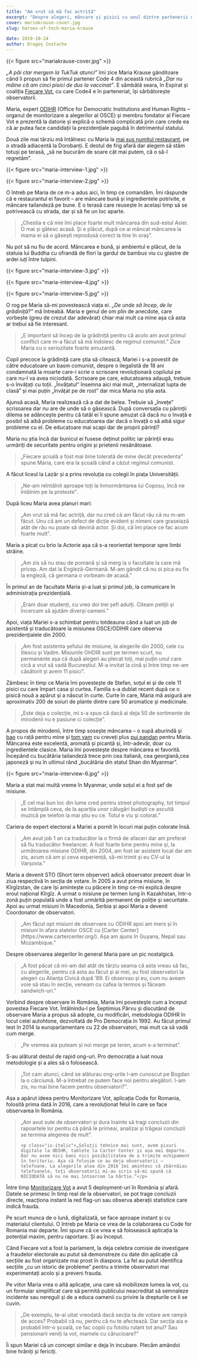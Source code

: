 ```yaml
---
title: "Am vrut să mă fac actriță"
excerpt: "Despre alegeri, mâncare și pisici cu unul dintre partenerii de suflet ai Code for Romania."
cover: mariakrause-cover.jpg
slug: heroes-of-tech-maria-krause

date: 2019-10-24
author: Dragoș Costache
---
```


{{< figure src="mariakrause-cover.jpg" >}}

_„A păi clar mergem la TukTuk atunci”_ îmi zice Maria Krause gânditoare când îi propun să fie primul partener Code 4 din această rubrică _„Dar nu mâine că am cinci pisici de dus la vaccinat”_. E sâmbătă seara, în Expirat și coaliția [Fiecare Vot](https://fiecarevot.ro/), cu care Code4 e în parteneriat, își sărbătorește observatorii.

Maria, expert [ODIHR](https://www.osce.org/odihr) (Office for Democratic Institutions and Human Rights – organul de monitorizare a alegerilor al OSCE) și membru fondator al Fiecare Vot e prezentă la datorie și explică o schemă complicată prin care crede ea că ar putea face candidații la prezidențiale pagubă în detrimentul statului.

Două zile mai târziu mă întâlnesc cu Maria la [mai sus numitul restaurant](https://www.restocracy.ro/tuk-tuk-restaurant/), pe o stradă adiacentă la Dorobanți. E destul de frig afară dar alegem să stăm totuși pe terasă, „să ne bucurăm de soare cât mai putem, că o să-l regretăm”.

{{< figure src="maria-interview-1.jpg" >}}

{{< figure src="maria-interview-2.jpg" >}}

O întreb pe Maria de ce m-a adus aici, în timp ce comandăm. Îmi răspunde că e restaurantul ei favorit – are mâncare bună și ingredientele potrivite, e mâncare tailandeză pe bune. E o terasă care reusește în același timp să se potrivească cu strada, dar și să fie un loc aparte.

<blockquote>
	<p class="is-italic">„Chestia e că mie îmi place foarte mult mâncarea din sud-estul Asiei. O mai și gătesc acasă. Și e plăcut, după ce ai mâncat mâncarea la mama ei să o găsești reprodusă corect la tine în oraș”.</p>
</blockquote>

Nu pot să nu fiu de acord. Mâncarea e bună, și ambientul e plăcut, de la statuia lui Buddha cu ofrandă de flori la gardul de bambus viu cu glastre de ardei iuți între tulpini.

{{< figure src="maria-interview-3.jpg" >}}

{{< figure src="maria-interview-4.jpg" >}}

{{< figure src="maria-interview-5.jpg" >}}

O rog pe Maria să-mi povestească viața ei. _„De unde să încep, de la grădiniță?”_ mă întreabă. Maria e genul de om plin de anecdote, care vorbește (greu de crezut dar adevărat) chiar mai mult ca mine așa că asta ar trebui să fie interesant.

<blockquote>
	<p class="is-italic">„E important să încep de la grădiniță pentru că acolo am avut primul conflict care m-a făcut să mă îndoiesc de regimul comunist.” Zice Maria cu o seriozitate foarte amuzantă.</p>
</blockquote>

Copil precoce la grădiniță care știa să citească, Mariei i s-a povestit de către educatoare un basm comunist, despre o ilegalistă de 18 ani condamnată la moarte care-i scrie o scrisoare revoluționară copilului pe care nu-l va avea niciodată. Scrisoare pe care, educatoarea adaugă, trebuie s-o învățați cu toții. „Învățatul” însemna aici mai mult, „internalizat lupta de clasă” și mai puțin „învățat pe de rost” dar mica Maria nu știa asta.

Ajunsă acasă, Maria realizează că a dat de belea. Trebuie să „învețe” scrisoarea dar nu are de unde să o găsească. După conversația cu părinții dilema se adâncește pentru că tatăl ei îi spune amuzat că dacă nu o învață e posibil să aibă probleme cu educatoarea dar dacă o învață o să aibă sigur probleme cu el. De educatoare mai scapi dar de proprii părinți?

Maria nu știa încă dar bunicul ei fusese deținut politic iar părinții erau urmăriți de securitate pentru origini și prietenii nesănătoase.

<blockquote>
	<p class="is-italic">„Fiecare școală a fost mai bine tolerată de mine decât precedenta” spune Maria, care era la școală când a căzut regimul comunist.</p>
</blockquote>

A făcut liceul la Lazăr și a prins revoluția cu colegii în piața Universității.

<blockquote>
	<p class="is-italic">„Ne-am reîntâlnit aproape toți la înmormântarea lui Coposu, încă ne întâlnim pe la proteste”.</p>
</blockquote>

După liceu Maria avea planuri mari:

<blockquote>
	<p class="is-italic">„Am vrut să mă fac actriță, dar nu cred că am făcut rău că nu m-am făcut. Unu că am un defect de dicție evident și nimeni care graseiază atât de rău nu poate să devină actor. Și doi, că îmi place ce fac acum foarte mult”.</p>
</blockquote>

Maria a picat cu brio la Actorie așa că s-a reorientat temporar spre limbi străine.

<blockquote>
	<p class="is-italic">„Am zis să nu stau de pomană și să merg la o facultate la care mă pricep. Am dat la Engleză-Germană. M-am gândit că nu oi pica eu fix la engleză, că germana o vorbeam de acasă.”</p>
</blockquote>

În primul an de facultate Maria și-a luat și primul job, la comunicare în administrația prezidențială.

<blockquote>
	<p class="is-italic">„Eram doar studenți, cu vreo doi trei șefi adulți. Citeam petiții și încercam să ajutăm diverși oameni.”</p>
</blockquote>

Apoi, viața Mariei s-a schimbat pentru totdeauna când a luat un job de asistentă și traducătoare la misiunea OSCE/ODIHR care observa prezidențialele din 2000.

<blockquote>
	<p class="is-italic">„Am fost asistenta șefului de misiune, la alegerile din 2000, cele cu Iliescu și Vadim. Misiunile OHDIR sunt pe termen scurt, nu permanente așa că după alegeri au plecat toți, mai puțin unul care cică a vrut să vadă Bucureștiul. M-a invitat la cină și între timp ne-am căsătorit și avem 11 pisici”.</p>
</blockquote>

Zâmbesc în timp ce Maria îmi povestește de Stefan, soțul ei și de cele 11 pisici cu care împart casa și curtea. Familia s-a dublat recent după ce o pisică nouă a apărut și a născut în curte. Curte în care, Maria mă asigură are aproximativ 200 de soiuri de plante dintre care 50 aromatice și medicinale.

<blockquote>
	<p class="is-italic">„Este deja o colecție, mi s-a spus că dacă ai deja 50 de sortimente de mirodenii nu e pasiune ci colecție”.</p>
</blockquote>

A propos de mirodenii, între timp sosește mâncarea – o supă aburindă și [bao](https://schoolofwok.co.uk/tips-and-recipes/what-is-bao) cu rață pentru mine și [tom yam](https://en.wikipedia.org/wiki/Tom_yum) cu creveți plus [pui pandan](https://rasamalaysia.com/pandan-screwpine-leave-chicken/) pentru Maria. Mâncarea este excelentă, aromată și picantă și, într-adevăr, doar cu ingredientele clasice. Maria îmi povestește despre mâncarea ei favorită. Începând cu bucătăria tailandeză trece prin cea italiană, cea georgiană,cea japoneză și nu în ultimul rând „bucătăria din statul Shan din Myanmar”.

{{< figure src="maria-interview-6.jpg" >}}

Maria a stat mai multă vreme în Myanmar, unde soțul ei a fost șef de misiune.

<blockquote>
	<p class="is-italic">„E cel mai bun loc din lume cred pentru street photography, tot timpul se întâmplă ceva, de la apariția unor călugări budiști ce ascultă muzică pe telefon la mai știu eu ce. Totul e viu și colorat.”</p>
</blockquote>

Cariera de expert electoral a Mariei a pornit în locuri mai puțin colorate însă.

<blockquote>
	<p class="is-italic">„Am avut job 1 an ca traducător la o firmă de afaceri dar am preferat să fiu traducător freelancer. A fost foarte bine pentru mine și, la următoarea misiune ODIHR, din 2004, am fost iar asistent local dar am zis, acum că am și ceva experiență, să-mi trimit și eu CV-ul la Varșovia.”</p>
</blockquote>

Maria a devenit STO (Short term observer) adică observator prezent doar în ziua respectivă în secția de votare. În 2005 a avut prima misiune, în Kîrgîzstan, de care își amintește cu plăcere în timp ce-mi explică despre eroul național Kîrgîz. A urmat o misiune pe termen lung în Kazakhstan, într-o zonă puțin populată unde a fost urmărită permanent de poliție și securitate. Apoi au urmat misiuni în Macedonia, Serbia și apoi Maria a devenit Coordonator de observatori.

<blockquote>
	<p class="is-italic">„Am făcut opt misiuni de observare cu ODIHR apoi am mers și în misiuni în afara statelor OSCE cu [Carter Center](https://www.cartercenter.org/). Așa am ajuns în Guyana, Nepal sau Mozambique.”</p>
</blockquote>

Despre observarea alegerilor în general Maria pare un pic nostalgică.

<blockquote>
	<p class="is-italic">„A fost păcat că mi-am dat atât de târziu seama că asta vreau să fac, cu alegerile, pentru că asta au făcut și ai mei, au fost observatori la alegeri cu Alianța Civică după ‘89. Ei observau și eu, cum nu aveam voie să stau în secție, veneam cu cafea la termos și făceam sandwich-uri.”</p>
</blockquote>

Vorbind despre observare în România, Maria îmi povestește cum a început povestea Fiecare Vot. Întâlnindu-l pe Septimius Pârvu și discutând de observare Maria a propus să adopte, cu modificări, metodologia ODIHR în locul celei autohtone, dezvoltată de Pro Democrația în 1992. Au făcut primul test în 2014 la europarlamentare cu 22 de observatori, mai mult ca să vadă cum merge.

<blockquote>
	<p class="is-italic">„Pe vremea aia puteam și noi merge pe teren, acum s-a terminat”.</p>
</blockquote>

S-au alăturat destul de rapid ong-uri. Pro democrația a luat noua metodologie și a ales să o folosească.

<blockquote>
	<p class="is-italic">„Tot cam atunci, când se alăturau ong-urile l-am cunoscut pe Bogdan la o cârciumă. M-a întrebat ce putem face noi pentru alegători. I-am zis, nu mai bine facem pentru observatori?”.</p>
</blockquote>

Așa a apărut ideea pentru Monitorizare Vot, aplicația Code for Romania, folosită prima dată în 2016, care a revoluționat felul în care se face observarea în România.

<blockquote>
	<p class="is-italic">„Am avut sute de observatori și dura înainte să tragi concluzii din rapoartele lor pentru că până le primeai, analizai și trăgeai concluzii se termina alegerea de mult”.</p>

	<p class="is-italic">„Soluții tehnice mai sunt, avem pixuri digitale la ODIHR, tablete la Carter Center și așa mai departe. Dar nu avem nici bani nici posibilitatea de a trimite echipament în teritoriu. Așa că folosim ce au deja observatorii – telefoane. La alegerile alea din 2016 îmi amintesc că zbârnâiau telefoanele, toți observatorii mi-au scris să-mi spună că NICIODATĂ să nu ne mai întoarcem la hârtie.”</p>
</blockquote>

Între timp [Monitorizare Vot](https://code4.ro/ro/apps/monitorizare-vot/) a avut 5 deployment-uri în România și afară. Datele se primesc în timp real de la observatori, se pot trage concluzii directe, reacționa instant la red flag-uri sau observa aberații statistice care indică frauda.

Pe scurt munca de o lună, digitalizată, se face aproape instant și cu materialul clientului. O întreb pe Maria ce vrea de la colaborarea cu Code for Romania mai departe. Îmi spune că ce vrea e să folosească aplicația la potențial maxim, pentru raportare. Și au început.

Când Fiecare vot a fost la parlament, la deja celebra comisie de investigare a fraudelor electorale au putut să demonstreze cu date din aplicație că secțiile au fost organizate mai prost în diaspora. La fel au putut identifica secțiile „cu un istoric de probleme” pentru a trimite observatori mai experimentați acolo și a preveni frauda.

Pe viitor Maria vrea o altă aplicație, una care să mobilizeze lumea la vot, cu un formular simplificat care să permită publicului neacreditat să semnaleze incidente sau nereguli și de a educa oamenii cu privire la drepturile ce li se cuvin.

<blockquote>
	<p class="is-italic">„De exemplu, te-ai uitat vreodată dacă secția ta de votare are rampă de acces? Probabil că nu, pentru că nu te afectează. Dar secția aia e probabil într-o școală, ce fac copiii cu fotoliu rulant tot anul? Sau pensionarii veniți la vot, mamele cu cărucioare?”</p>
</blockquote>

Îi spun Mariei că un concept similar e deja în incubare. Plecăm amândoi bine hrăniți și fericiți.

